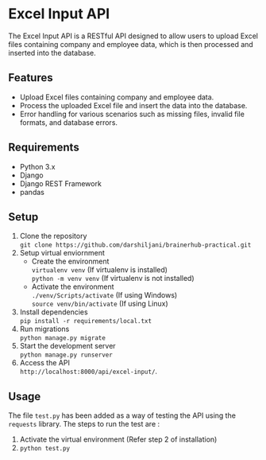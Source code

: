 # Excel Input API

The Excel Input API is a RESTful API designed to allow users to upload Excel files containing company and employee data, which is then processed and inserted into the database.

## Features

- Upload Excel files containing company and employee data.
- Process the uploaded Excel file and insert the data into the database.
- Error handling for various scenarios such as missing files, invalid file formats, and database errors.

## Requirements

- Python 3.x
- Django
- Django REST Framework
- pandas

## Setup

1. Clone the repository  
   `git clone https://github.com/darshiljani/brainerhub-practical.git`
2. Setup virtual enviornment
   - Create the environment  
     `virtualenv venv` (If virtualenv is installed)  
     `python -m venv venv` (If virtualenv is not installed)
   - Activate the environment  
     `./venv/Scripts/activate` (If using Windows)  
     `source venv/bin/activate` (If using Linux)
3. Install dependencies  
   `pip install -r requirements/local.txt`
4. Run migrations  
   `python manage.py migrate`
5. Start the development server  
   `python manage.py runserver`
6. Access the API  
   `http://localhost:8000/api/excel-input/`.

## Usage

The file `test.py` has been added as a way of testing the API using the `requests` library. The steps to run the test are :

1. Activate the virtual environment (Refer step 2 of installation)
2. `python test.py`
